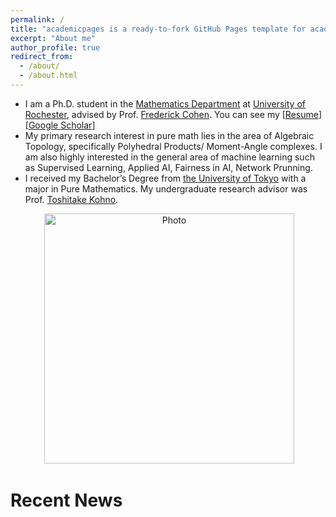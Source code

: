 ```yaml
---
permalink: /
title: "academicpages is a ready-to-fork GitHub Pages template for academic personal websites"
excerpt: "About me"
author_profile: true
redirect_from: 
  - /about/
  - /about.html
---
```


* I am a Ph.D. student in the [Mathematics Department](https://web.math.rochester.edu/) at [University of Rochester](https://www.rochester.edu/), advised by Prof. [Frederick Cohen](https://web.math.rochester.edu/people/faculty/cohf/). You can see my [[Resume](http://anumoshsad.github.io/files/ResumeRecent.pdf)] [[Google Scholar](https://scholar.google.com/citations?user=Czu1NUcAAAAJ&hl=en)]
* My primary research interest in pure math lies in the area of Algebraic Topology, specifically Polyhedral Products/ Moment-Angle complexes. I am also highly interested in the general area of machine learning such as Supervised Learning, Applied AI, Fairness in AI, Network Prunning.
* I received my Bachelor’s Degree from [the University of Tokyo](https://www.u-tokyo.ac.jp/en/index.html) with a major in Pure Mathematics. My undergraduate research advisor was Prof. [Toshitake Kohno](https://www.ms.u-tokyo.ac.jp/~kohno/).

<p align="center">
  <img src="https://anumoshsad.github.io/images/das.JPG?raw=true" alt="Photo" style="width: 400px;"/> 
</p>


# Recent News

